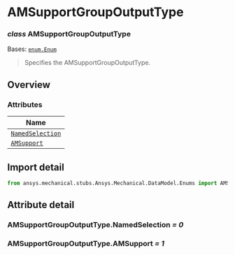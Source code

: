 # AMSupportGroupOutputType

<a id="AMSupportGroupOutputType"></a>

### *class* AMSupportGroupOutputType

Bases: [`enum.Enum`](https://docs.python.org/3/library/enum.html#enum.Enum)

> Specifies the AMSupportGroupOutputType.

> <!-- !! processed by numpydoc !! -->

<a id="overview"></a>

## Overview

### Attributes

| Name |
| ------------------------------------------------------------------------------------------------ |
| [`NamedSelection`](./../../../ACT/Automation/Mechanical/NamedSelection.md#NamedSelection) |
| [`AMSupport`](./../../../ACT/Automation/Mechanical/AdditiveManufacturing/AMSupport.md#AMSupport) |

<a id="import-detail"></a>

## Import detail

```python
from ansys.mechanical.stubs.Ansys.Mechanical.DataModel.Enums import AMSupportGroupOutputType
```

<a id="attribute-detail"></a>

## Attribute detail

<a id="AMSupportGroupOutputType.NamedSelection"></a>

### AMSupportGroupOutputType.NamedSelection *= 0*

<a id="AMSupportGroupOutputType.AMSupport"></a>

### AMSupportGroupOutputType.AMSupport *= 1*
